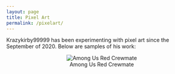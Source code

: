 ```yaml
---
layout: page
title: Pixel Art
permalink: /pixelart/
---
```




Krazykirby99999 has been experimenting with pixel art since the September of 2020. Below are samples of his work:

<section>
    <div class='rt-container'>
          <div class='col-rt-12'>
              <div class='grid'><center>
				<div class='grid-item'>
					<figure>
						<img src='../img/among-us-red-(120x120).png' alt='Among Us Red Crewmate'>
						<figcaption>Among Us Red Crewmate</figcaption>
					</figure>
				</div>
              </div></center>
          </div>
    </div>
</section>